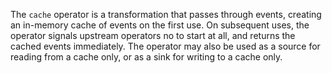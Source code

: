 The `cache` operator is a transformation that passes through events, creating an
in-memory cache of events on the first use. On subsequent uses, the operator
signals upstream operators no to start at all, and returns the cached events
immediately. The operator may also be used as a source for reading from a cache
only, or as a sink for writing to a cache only.
